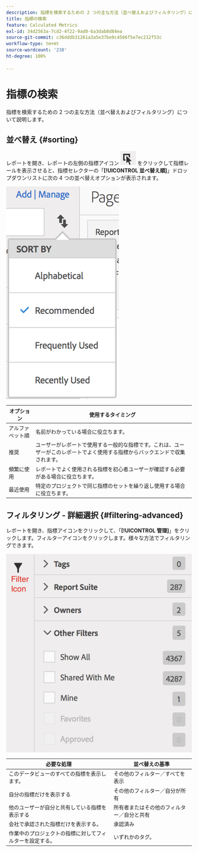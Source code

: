 ```yaml
---
description: 指標を検索するための 2 つの主な方法（並べ替えおよびフィルタリング）について説明します。
title: 指標の検索
feature: Calculated Metrics
exl-id: 34d2563a-7cd2-4f22-9ad0-6a3dab8d84ea
source-git-commit: c36dddb31261a3a5e37be9c4566f5e7ec212f53c
workflow-type: tm+mt
source-wordcount: '238'
ht-degree: 100%

---
```


# 指標の検索

指標を検索するための 2 つの主な方法（並べ替えおよびフィルタリング）について説明します。

## 並べ替え {#sorting}

レポートを開き、レポートの左側の指標アイコン ![](assets/metrics_icon.png) をクリックして指標レールを表示させると、指標セレクターの「**[!UICONTROL 並べ替え順]**」ドロップダウンリストに次の 4 つの並べ替えオプションが表示されます。

![](assets/cm_sort.png)

| オプション | 使用するタイミング |
|---|---|
| アルファベット順 | 名前がわかっている場合に役立ちます。 |
| 推奨 | ユーザーがレポートで使用する一般的な指標です。これは、ユーザーがこのレポートでよく使用する指標からバックエンドで収集されます。 |
| 頻繁に使用 | レポートでよく使用される指標を初心者ユーザーが確認する必要がある場合に役立ちます。 |
| 最近使用 | 特定のプロジェクトで同じ指標のセットを繰り返し使用する場合に役立ちます。 |

## フィルタリング - 詳細選択 {#filtering-advanced}

レポートを開き、指標アイコンをクリックして、「**[!UICONTROL 管理]**」をクリックします。フィルターアイコンをクリックします。様々な方法でフィルタリングできます。

![](assets/cm_advanced_sel.png)

| 必要な処理 | 並べ替えの基準 |
| --- | --- |
| このデータビューのすべての指標を表示します。 | その他のフィルター／すべてを表示 |
| 自分の指標だけを表示する | その他のフィルター／自分が所有 |
| 他のユーザーが自分と共有している指標を表示する | 所有者またはその他のフィルター／自分と共有 |
| 会社で承認された指標だけを表示する。 | 承認済み |
| 作業中のプロジェクトの指標に対してフィルターを設定する。 | いずれかのタグ。 |
